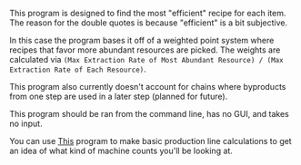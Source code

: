 This program is designed to find the most "efficient" recipe for each item. The reason for the double quotes is because "efficient" is a bit subjective.

In this case the program bases it off of a weighted point system where recipes that favor more abundant resources are picked. The weights are calculated via `(Max Extraction Rate of Most Abundant Resource) / (Max Extraction Rate of Each Resource)`.

This program also currently doesn't account for chains where byproducts from one step are used in a later step (planned for future).

This program should be ran from the command line, has no GUI, and takes no input.

You can use [This](https://github.com/nickolasbradham/Satisfactory-Planner) program to make basic production line calculations to get an idea of what kind of machine counts you'll be looking at.
